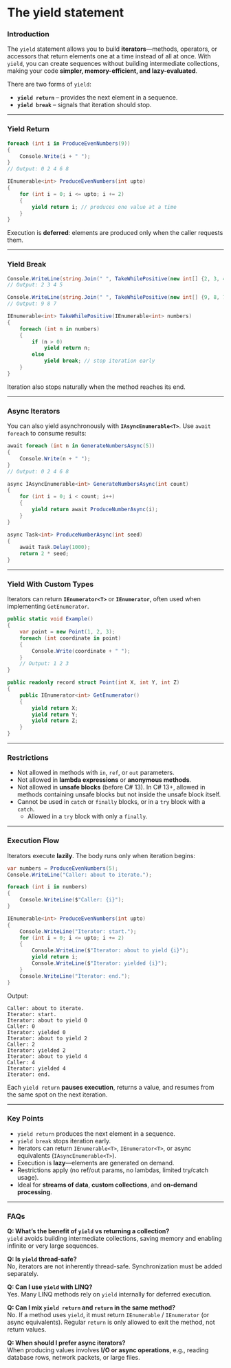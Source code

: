 # The yield statement

### Introduction

The `yield` statement allows you to build **iterators**—methods, operators, or accessors that return elements one at a time instead of all at once. With `yield`, you can create sequences without building intermediate collections, making your code **simpler, memory-efficient, and lazy-evaluated**.

There are two forms of `yield`:

* **`yield return`** – provides the next element in a sequence.
* **`yield break`** – signals that iteration should stop.

***

### Yield Return

```csharp
foreach (int i in ProduceEvenNumbers(9))
{
    Console.Write(i + " ");
}
// Output: 0 2 4 6 8

IEnumerable<int> ProduceEvenNumbers(int upto)
{
    for (int i = 0; i <= upto; i += 2)
    {
        yield return i; // produces one value at a time
    }
}
```

Execution is **deferred**: elements are produced only when the caller requests them.

***

### Yield Break

```csharp
Console.WriteLine(string.Join(" ", TakeWhilePositive(new int[] {2, 3, 4, 5, -1, 3, 4})));
// Output: 2 3 4 5

Console.WriteLine(string.Join(" ", TakeWhilePositive(new int[] {9, 8, 7})));
// Output: 9 8 7

IEnumerable<int> TakeWhilePositive(IEnumerable<int> numbers)
{
    foreach (int n in numbers)
    {
        if (n > 0)
            yield return n;
        else
            yield break; // stop iteration early
    }
}
```

Iteration also stops naturally when the method reaches its end.

***

### Async Iterators

You can also yield asynchronously with **`IAsyncEnumerable<T>`**. Use `await foreach` to consume results:

```csharp
await foreach (int n in GenerateNumbersAsync(5))
{
    Console.Write(n + " ");
}
// Output: 0 2 4 6 8

async IAsyncEnumerable<int> GenerateNumbersAsync(int count)
{
    for (int i = 0; i < count; i++)
    {
        yield return await ProduceNumberAsync(i);
    }
}

async Task<int> ProduceNumberAsync(int seed)
{
    await Task.Delay(1000);
    return 2 * seed;
}
```

***

### Yield With Custom Types

Iterators can return **`IEnumerator<T>`** or **`IEnumerator`**, often used when implementing `GetEnumerator`.

```csharp
public static void Example()
{
    var point = new Point(1, 2, 3);
    foreach (int coordinate in point)
    {
        Console.Write(coordinate + " ");
    }
    // Output: 1 2 3
}

public readonly record struct Point(int X, int Y, int Z)
{
    public IEnumerator<int> GetEnumerator()
    {
        yield return X;
        yield return Y;
        yield return Z;
    }
}
```

***

### Restrictions

* Not allowed in methods with `in`, `ref`, or `out` parameters.
* Not allowed in **lambda expressions** or **anonymous methods**.
* Not allowed in **unsafe blocks** (before C# 13). In C# 13+, allowed in methods containing unsafe blocks but not inside the unsafe block itself.
* Cannot be used in `catch` or `finally` blocks, or in a `try` block with a `catch`.
  * Allowed in a `try` block with only a `finally`.

***

### Execution Flow

Iterators execute **lazily**. The body runs only when iteration begins:

```csharp
var numbers = ProduceEvenNumbers(5);
Console.WriteLine("Caller: about to iterate.");

foreach (int i in numbers)
{
    Console.WriteLine($"Caller: {i}");
}

IEnumerable<int> ProduceEvenNumbers(int upto)
{
    Console.WriteLine("Iterator: start.");
    for (int i = 0; i <= upto; i += 2)
    {
        Console.WriteLine($"Iterator: about to yield {i}");
        yield return i;
        Console.WriteLine($"Iterator: yielded {i}");
    }
    Console.WriteLine("Iterator: end.");
}
```

Output:

```
Caller: about to iterate.
Iterator: start.
Iterator: about to yield 0
Caller: 0
Iterator: yielded 0
Iterator: about to yield 2
Caller: 2
Iterator: yielded 2
Iterator: about to yield 4
Caller: 4
Iterator: yielded 4
Iterator: end.
```

Each `yield return` **pauses execution**, returns a value, and resumes from the same spot on the next iteration.

***

### Key Points

* `yield return` produces the next element in a sequence.
* `yield break` stops iteration early.
* Iterators can return `IEnumerable<T>`, `IEnumerator<T>`, or async equivalents (`IAsyncEnumerable<T>`).
* Execution is **lazy**—elements are generated on demand.
* Restrictions apply (no ref/out params, no lambdas, limited try/catch usage).
* Ideal for **streams of data**, **custom collections**, and **on-demand processing**.

***

### FAQs

**Q: What’s the benefit of `yield` vs returning a collection?**\
`yield` avoids building intermediate collections, saving memory and enabling infinite or very large sequences.

**Q: Is `yield` thread-safe?**\
No, iterators are not inherently thread-safe. Synchronization must be added separately.

**Q: Can I use `yield` with LINQ?**\
Yes. Many LINQ methods rely on `yield` internally for deferred execution.

**Q: Can I mix `yield return` and `return` in the same method?**\
No. If a method uses `yield`, it must return `IEnumerable` / `IEnumerator` (or async equivalents). Regular `return` is only allowed to exit the method, not return values.

**Q: When should I prefer async iterators?**\
When producing values involves **I/O or async operations**, e.g., reading database rows, network packets, or large files.
